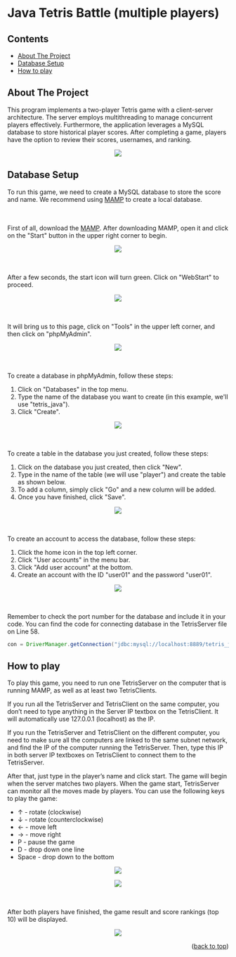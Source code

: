 # Java Tetris Battle (multiple players)



## Contents

- <a href="#about-the-project">About The Project</a>
- <a href="#database-setup">Database Setup</a>
- <a href="#how-to-play">How to play</a>

## About The Project

This program implements a two-player Tetris game with a client-server architecture. The server employs multithreading to manage concurrent players effectively. Furthermore, the application leverages a MySQL database to store historical player scores. After completing a game, players have the option to review their scores, usernames, and ranking.

<p align="center">
<img src="image/game.gif"/>
</p>


## Database Setup

To run this game, we need to create a MySQL database to store the score and name. We recommend using [MAMP](https://www.mamp.info/en/windows/) to create a local database.

<br></br>
First of all, download the [MAMP](https://www.mamp.info/en/windows/). After downloading MAMP, open it and click on the "Start" button in the upper right corner to begin.

<p align="center">
<img src="image/MAMP-1.jpeg"/>
</p>

<br></br>
After a few seconds, the start icon will turn green. Click on "WebStart" to proceed.

<p align="center">
<img src="image/MAMP-2.jpeg"/>
</p>

<br></br>
It will bring us to this page, click on "Tools" in the upper left corner, and then click on "phpMyAdmin".

<p align="center">
<img src="image/phpMyAdmin-1.png"/>
</p>

<br></br>
To create a database in phpMyAdmin, follow these steps:

1. Click on "Databases" in the top menu.
2. Type the name of the database you want to create (in this example, we'll use "tetris_java").
3. Click "Create".

<p align="center">
<img src="image/phpMyAdmin-2.png"/>
</p>

<br></br>
To create a table in the database you just created, follow these steps:

1. Click on the database you just created, then click "New".
2. Type in the name of the table (we will use "player") and create the table as shown below.
3. To add a column, simply click "Go" and a new column will be added.
4. Once you have finished, click "Save".

<p align="center">
<img src="image/phpMyAdmin-3.png"/>
</p>

<br></br>
To create an account to access the database, follow these steps:

1. Click the home icon in the top left corner.
2. Click "User accounts" in the menu bar.
3. Click "Add user account" at the bottom.
4. Create an account with the ID "user01" and the password "user01".

<p align="center">
<img src="image/phpMyAdmin-4.jpeg"/>
</p>

<br></br>
Remember to check the port number for the database and include it in your code. You can find the code for connecting database in the TetrisServer file on Line 58.

```java
con = DriverManager.getConnection("jdbc:mysql://localhost:8889/tetris_java","user01","user01");
```

## How to play

To play this game, you need to run one TetrisServer on the computer that is running MAMP, as well as at least two TetrisClients.

If you run all the TetrisServer and TetrisClient on the same computer, you don’t need to type anything in the Server IP textbox on the TetrisClient. It will automatically use 127.0.0.1 (localhost) as the IP.

If you run the TetrisServer and TetrisClient on the different computer, you need to make sure all the computers are linked to the same subnet network, and find the IP of the computer running the TetrisServer. Then, type this IP in both server IP textboxes on TetrisClient to connect them to the TetrisServer.

After that, just type in the player’s name and click start. The game will begin when the server matches two players. When the game start, TetrisServer can monitor all the moves made by players. You can use the following keys to play the game:

- ↑ - rotate (clockwise)
- ↓ - rotate (counterclockwise)
- ← - move left
- → - move right
- P - pause the game
- D - drop down one line
- Space - drop down to the bottom

<p align="center">
<img src="image/server.jpeg"/>
</p>


<p align="center">
<img src="image/client-1.jpeg"/>
</p>

<br></br>
After both players have finished, the game result and score rankings (top 10) will be displayed.

<p align="center">
<img src="image/client-2.jpg"/>
</p>

<p align="right">(<a href="#contents">back to top</a>)</p>
